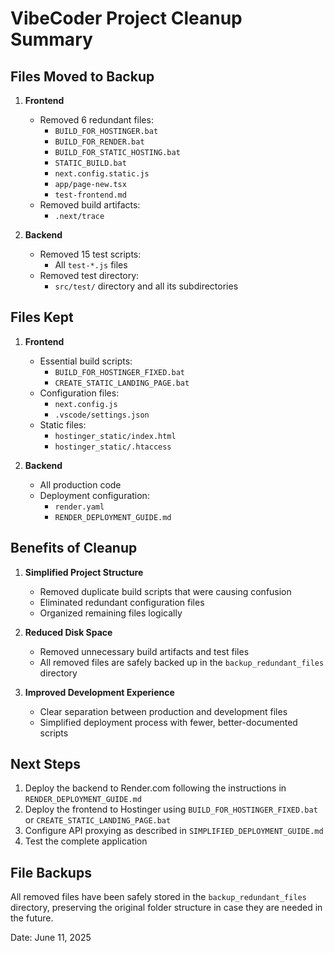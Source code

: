 # VibeCoder Project Cleanup Summary

## Files Moved to Backup

1. **Frontend**
   - Removed 6 redundant files:
     - `BUILD_FOR_HOSTINGER.bat`
     - `BUILD_FOR_RENDER.bat`
     - `BUILD_FOR_STATIC_HOSTING.bat`
     - `STATIC_BUILD.bat`
     - `next.config.static.js`
     - `app/page-new.tsx`
     - `test-frontend.md`
   - Removed build artifacts:
     - `.next/trace`

2. **Backend**
   - Removed 15 test scripts:
     - All `test-*.js` files
   - Removed test directory:
     - `src/test/` directory and all its subdirectories

## Files Kept

1. **Frontend**
   - Essential build scripts:
     - `BUILD_FOR_HOSTINGER_FIXED.bat`
     - `CREATE_STATIC_LANDING_PAGE.bat`
   - Configuration files:
     - `next.config.js`
     - `.vscode/settings.json`
   - Static files:
     - `hostinger_static/index.html`
     - `hostinger_static/.htaccess`

2. **Backend**
   - All production code
   - Deployment configuration:
     - `render.yaml`
     - `RENDER_DEPLOYMENT_GUIDE.md`

## Benefits of Cleanup

1. **Simplified Project Structure**
   - Removed duplicate build scripts that were causing confusion
   - Eliminated redundant configuration files
   - Organized remaining files logically

2. **Reduced Disk Space**
   - Removed unnecessary build artifacts and test files
   - All removed files are safely backed up in the `backup_redundant_files` directory

3. **Improved Development Experience**
   - Clear separation between production and development files
   - Simplified deployment process with fewer, better-documented scripts

## Next Steps

1. Deploy the backend to Render.com following the instructions in `RENDER_DEPLOYMENT_GUIDE.md`
2. Deploy the frontend to Hostinger using `BUILD_FOR_HOSTINGER_FIXED.bat` or `CREATE_STATIC_LANDING_PAGE.bat`
3. Configure API proxying as described in `SIMPLIFIED_DEPLOYMENT_GUIDE.md`
4. Test the complete application

## File Backups

All removed files have been safely stored in the `backup_redundant_files` directory, preserving the original folder structure in case they are needed in the future.

Date: June 11, 2025
